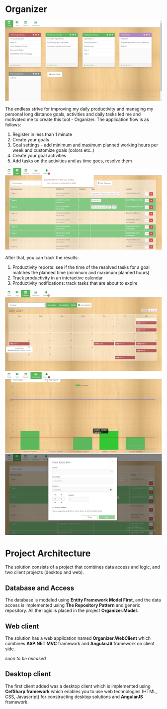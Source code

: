 # Organizer

![Alt text](/resources/images/1.png?raw=true "Optional Title")

The endless strive for improving my daily productivity and managing my personal long distance goals, activities and daily tasks led me and  motivated me to create this tool - Organizer.
The application flow is as follows:
1. Register in less than 1 minute
2. Create your goals
3. Goal settings - add minimum and maximum planned working hours per week and customize goals (colors etc..)
4. Create your goal activities
5. Add tasks on the activities and as time goes, resolve them

![Alt text](/resources/images/2.png?raw=true "Optional Title")

After that, you can track the results:
1. Productivity reports: see if the time of the resolved tasks for a goal matches the planned time (minimum and maximum planned hours)
2. Track productivity in an interactive calendar
3. Productivity notifications: track tasks that are about to expire

![Alt text](/resources/images/3.png?raw=true "Optional Title")
![Alt text](/resources/images/4.png?raw=true "Optional Title")
![Alt text](/resources/images/5.png?raw=true "Optional Title")
# Project Architecture

The solution consists of a project that combines data access and logic, and two client projects (desktop and web).

## Database and Access

The database is modeled using **Entity Framework Model First**, and the data access is implemented using **The Repository Pattern** and generic repository. All the logic is placed in the project **Organizer.Model**.

## Web client

The solution has a web application named **Organizer.WebClient** which combines **ASP.NET MVC** framework and **AngularJS** framework on client side.

*soon to be released*

## Desktop client

The first client added was a desktop client which is implemented using **CefSharp framework** which enables you to use web technologies (HTML, CSS, Javascript) for constructing desktop solutions and **AngularJS** framework.
